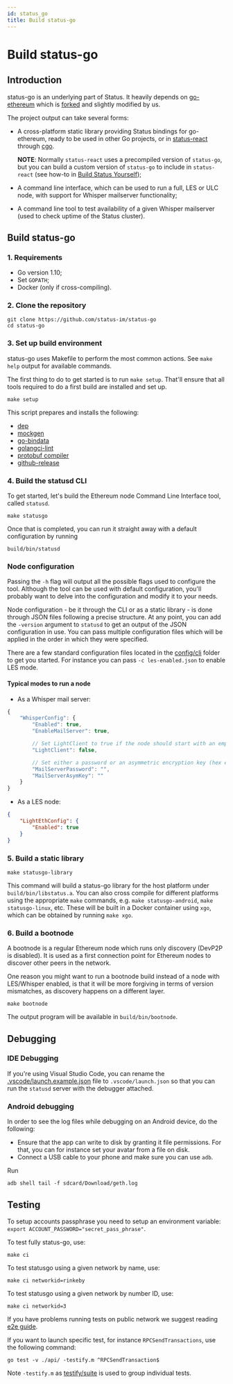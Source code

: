 ```yaml
---
id: status_go
title: Build status-go
---
```


# Build status-go

## Introduction

status-go is an underlying part of Status. It heavily depends on [go-ethereum](https://github.com/ethereum/go-ethereum) which is [forked](https://github.com/status-im/go-ethereum) and slightly modified by us.

The project output can take several forms:

- A cross-platform static library providing Status bindings for go-ethereum, ready to be used in other Go projects, or in [status-react](https://github.com/status-im/status-react) through [cgo](https://golang.org/cmd/cgo/).

  **NOTE**: Normally `status-react` uses a precompiled version of `status-go`, but you can build a custom version of `status-go` to include in `status-react` (see how-to in [Build Status Yourself](https://status.im/build_status/#Locally-built-status-go-dependency));
- A command line interface, which can be used to run a full, LES or ULC node, with support for Whisper mailserver functionality;
- A command line tool to test availability of a given Whisper mailserver (used to check uptime of the Status cluster).

## Build status-go

### 1. Requirements

- Go version 1.10;
- Set `GOPATH`;
- Docker (only if cross-compiling).

### 2. Clone the repository

```shell
git clone https://github.com/status-im/status-go
cd status-go
```

### 3. Set up build environment

status-go uses Makefile to perform the most common actions. See `make help` output for available commands.

The first thing to do to get started is to run `make setup`. That'll ensure that all tools required to do a first build are installed and set up.

```shell
make setup
```

This script prepares and installs the following:

- [dep](https://github.com/golang/dep/cmd/dep)
- [mockgen](https://github.com/golang/mock/mockgen)
- [go-bindata](https://github.com/kevinburke/go-bindata/go-bindata)
- [golangci-lint](https://github.com/golangci/golangci-lint)
- [protobuf compiler](https://github.com/protocolbuffers/protobuf)
- [github-release](https://github.com/c4milo/github-release)

### 4. Build the statusd CLI

To get started, let's build the Ethereum node Command Line Interface tool, called `statusd`.

```shell
make statusgo
```

Once that is completed, you can run it straight away with a default configuration by running

```shell
build/bin/statusd
```

### Node configuration

Passing the `-h` flag will output all the possible flags used to configure the tool. Although the tool can be used with default configuration, you'll probably want to delve into the configuration and modify it to your needs.

Node configuration - be it through the CLI or as a static library - is done through JSON files following a precise structure. At any point, you can add the `-version` argument to `statusd` to get an output of the JSON configuration in use. You can pass multiple configuration files which will be applied in the order in which they were specified.

There are a few standard configuration files located in the [config/cli](https://github.com/status-im/status-go/blob/develop/config/cli) folder to get you started. For instance you can pass `-c les-enabled.json` to enable LES mode.

#### Typical modes to run a node

- As a Whisper mail server:

``` js
{
    "WhisperConfig": {
        "Enabled": true,
        "EnableMailServer": true,

        // Set LightClient to true if the node should start with an empty bloom filter and not forward messages from other nodes
        "LightClient": false,

        // Set either a password or an asymmetric encryption key (hex encoded) to use to decrypt incoming Whisper requests
        "MailServerPassword": "",
        "MailServerAsymKey": ""
    }
}
```

- As a LES node:

```json
{
    "LightEthConfig": {
        "Enabled": true
    }
}
```

### 5. Build a static library

```shell
make statusgo-library
```

This command will build a status-go library for the host platform under `build/bin/libstatus.a`. You can also cross compile for different platforms using the appropriate `make` commands, e.g. `make statusgo-android`, `make statusgo-linux`, etc. These will be built in a Docker container using `xgo`, which can be obtained by running `make xgo`.

### 6. Build a bootnode

A bootnode is a regular Ethereum node which runs only discovery (DevP2P is disabled). It is used as a first connection point for Ethereum nodes to discover other peers in the network.

One reason you might want to run a bootnode build instead of a node with LES/Whisper enabled, is that it will be more forgiving in terms of version mismatches, as discovery happens on a different layer.

```shell
make bootnode
```

The output program will be available in `build/bin/bootnode`.

## Debugging

### IDE Debugging

If you're using Visual Studio Code, you can rename the [.vscode/launch.example.json](https://github.com/status-im/status-go/blob/develop/.vscode/launch.example.json) file to `.vscode/launch.json` so that you can run the `statusd` server with the debugger attached.

### Android debugging

In order to see the log files while debugging on an Android device, do the following:

- Ensure that the app can write to disk by granting it file permissions. For that, you can for instance set your avatar from a file on disk.
- Connect a USB cable to your phone and make sure you can use `adb`.

Run

```shell
adb shell tail -f sdcard/Download/geth.log
```

## Testing

To setup accounts passphrase you need to setup an environment variable: `export ACCOUNT_PASSWORD="secret_pass_phrase"`.

To test fully status-go, use:

```shell
make ci
```

To test statusgo using a given network by name, use:

```shell
make ci networkid=rinkeby
```

To test statusgo using a given network by number ID, use:

```shell
make ci networkid=3
```

If you have problems running tests on public network we suggest reading [e2e guide](https://github.com/status-im/status-go/blob/develop/t/e2e/README.md).

If you want to launch specific test, for instance `RPCSendTransactions`, use the following command:

```shell
go test -v ./api/ -testify.m ^RPCSendTransaction$
```

Note `-testify.m` as [testify/suite](https://godoc.org/github.com/stretchr/testify/suite) is used to group individual tests.
